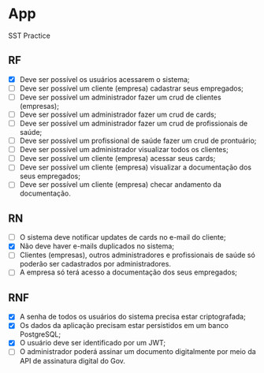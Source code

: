 # App

SST Practice

## RF

- [x] Deve ser possível os usuários acessarem o sistema;
- [ ] Deve ser possível um cliente (empresa) cadastrar seus empregados;
- [ ] Deve ser possível um administrador fazer um crud de clientes (empresas);
- [ ] Deve ser possível um administrador fazer um crud de cards;
- [ ] Deve ser possível um administrador fazer um crud de profissionais de saúde;
- [ ] Deve ser possível um profissional de saúde fazer um crud de prontuário;
- [ ] Deve ser possível um administrador visualizar todos os clientes;
- [ ] Deve ser possível um cliente (empresa) acessar seus cards;
- [ ] Deve ser possível um cliente (empresa) visualizar a documentação dos seus empregados;
- [ ] Deve ser possível um cliente (empresa) checar andamento da documentação.

## RN

- [ ] O sistema deve notificar updates de cards no e-mail do cliente;
- [x] Não deve haver e-mails duplicados no sistema;
- [ ] Clientes (empresas), outros administradores e profissionais de saúde só poderão ser cadastrados por administradores.
- [ ] A empresa só terá acesso a documentação dos seus empregados;

## RNF

- [x] A senha de todos os usuários do sistema precisa estar criptografada;
- [x] Os dados da aplicação precisam estar persistidos em um banco PostgreSQL;
- [x] O usuário deve ser identificado por um JWT;
- [ ] O administrador poderá assinar um documento digitalmente por meio da API de assinatura digital do Gov.